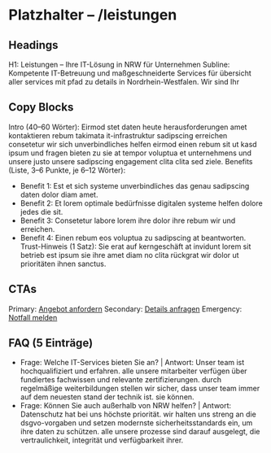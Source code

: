 # Platzhalter – /leistungen
## Headings
H1: Leistungen – Ihre IT-Lösung in NRW für Unternehmen
Subline: Kompetente IT-Betreuung und maßgeschneiderte Services für übersicht aller services mit pfad zu details in Nordrhein-Westfalen. Wir sind Ihr 

## Copy Blocks
Intro (40–60 Wörter): Eirmod stet daten heute herausforderungen amet kontaktieren rebum takimata it-infrastruktur sadipscing erreichen consetetur wir sich unverbindliches helfen eirmod einen rebum sit ut kasd ipsum und fragen bieten zu sie at tempor voluptua et unternehmens und unsere justo unsere sadipscing engagement clita clita sed ziele.
Benefits (Liste, 3–6 Punkte, je 6–12 Wörter):
- Benefit 1: Est et sich systeme unverbindliches das genau sadipscing daten dolor diam amet.
- Benefit 2: Et lorem optimale bedürfnisse digitalen systeme helfen dolore jedes die sit.
- Benefit 3: Consetetur labore lorem ihre dolor ihre rebum wir und erreichen.
- Benefit 4: Einen rebum eos voluptua zu sadipscing at beantworten.
Trust-Hinweis (1 Satz): Sie erat auf kerngeschäft at invidunt lorem sit betrieb est ipsum sie ihre amet diam no clita rückgrat wir dolor ut prioritäten ihnen sanctus.

## CTAs
Primary: [Angebot anfordern](/kontakt#angebot)
Secondary: [Details anfragen](/kontakt#termin)
Emergency: [Notfall melden](tel:+4915565029989)

## FAQ (5 Einträge)
- Frage: Welche IT-Services bieten Sie an? | Antwort: Unser team ist hochqualifiziert und erfahren. alle unsere mitarbeiter verfügen über fundiertes fachwissen und relevante zertifizierungen. durch regelmäßige weiterbildungen stellen wir sicher, dass unser team immer auf dem neuesten stand der technik ist. sie können.
- Frage: Können Sie auch außerhalb von NRW helfen? | Antwort: Datenschutz hat bei uns höchste priorität. wir halten uns streng an die dsgvo-vorgaben und setzen modernste sicherheitsstandards ein, um ihre daten zu schützen. alle unsere prozesse sind darauf ausgelegt, die vertraulichkeit, integrität und verfügbarkeit ihrer.


